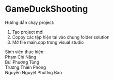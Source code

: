 # GameDuckShooting
Hướng dẫn chạy project: <br>
1. Tạo project mới
2. Coppy các tệp hiện tại vào chung folder solution
3. Mở file main.cpp trong visual studio

Sinh viên thực hiện: <br>
Phạm Chí Năng<br>
Bùi Phương Tùng<br>
Trương Thiên Phong <br>
Nguyễn Nguyệt Phương Bảo <br><br><br>
